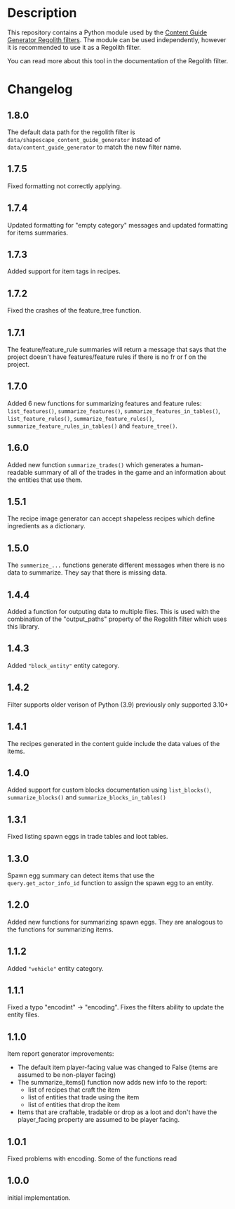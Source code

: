 # Description
This repository contains a Python module used by the [Content Guide Generator Regolith filters](https://github.com/ShapescapeMC/Shapescape-Content-Guide-Generator). The module can be used independently, however it is recommended to use it as a Regolith filter.

You can read more about this tool in the documentation of the Regolith filter.


# Changelog
## 1.8.0
The default data path for the regolith filter is `data/shapescape_content_guide_generator` instead of `data/content_guide_generator` to match the new filter name.

## 1.7.5
Fixed formatting not correctly applying.

## 1.7.4
Updated formatting for "empty category" messages and updated formatting for items summaries.

## 1.7.3
Added support for item tags in recipes.

## 1.7.2
Fixed the crashes of the feature_tree function.

## 1.7.1
The feature/feature_rule summaries will return a message that says that the project doesn't have features/feature rules if there is no fr or f on the project.

## 1.7.0
Added 6 new functions for summarizing features and feature rules: `list_features()`, `summarize_features()`, `summarize_features_in_tables()`, `list_feature_rules()`, `summarize_feature_rules()`, `summarize_feature_rules_in_tables()` and `feature_tree()`.

## 1.6.0
Added new function `summarize_trades()` which generates a human-readable summary of all of the trades in the game and an information about the entities that use them.

## 1.5.1
The recipe image generator can accept shapeless recipes which define ingredients as a dictionary.

## 1.5.0
The `summerize_...` functions generate different messages when there is no data to summarize. They say that there is missing data.

## 1.4.4
Added a function for outputing data to multiple files. This is used with the combination of the "output_paths" property of the Regolith filter which uses this library.

## 1.4.3
Added `"block_entity"` entity category.

## 1.4.2
Filter supports older verison of Python (3.9) previously only supported 3.10+

## 1.4.1
The recipes generated in the content guide include the data values of the
items.

## 1.4.0
Added support for custom blocks documentation using 
`list_blocks()`, `summarize_blocks()` and `summarize_blocks_in_tables()`

## 1.3.1
Fixed listing spawn eggs in trade tables and loot tables.

## 1.3.0
Spawn egg summary can detect items that use the `query.get_actor_info_id`
function to assign the spawn egg to an entity.

## 1.2.0
Added new functions for summarizing spawn eggs. They are analogous to the
functions for summarizing items.

## 1.1.2
Added `"vehicle"` entity category.

## 1.1.1
Fixed a typo "encodint" -> "encoding". Fixes the filters ability to update the
entity files.

## 1.1.0
Item report generator improvements:
- The default item player-facing value was changed to False (items are assumed to be non-player facing)
- The summarize_items() function now adds new info to the report:
  - list of recipes that craft the item
  - list of entities that trade using the item
  - list of entities that drop the item
- Items that are craftable, tradable or drop as a loot and don't have the player_facing property are
  assumed to be player facing.

## 1.0.1
Fixed problems with encoding. Some of the functions read
## 1.0.0
initial implementation.
